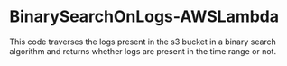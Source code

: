 # BinarySearchOnLogs-AWSLambda
This code traverses the logs present in the s3 bucket in a binary search algorithm and returns whether logs are present in the time range or not.
